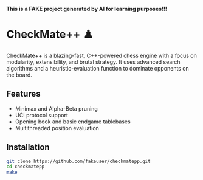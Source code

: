 **This is a FAKE project generated by AI for learning purposes!!!**

# CheckMate++ ♟️

CheckMate++ is a blazing-fast, C++-powered chess engine with a focus on modularity, extensibility, and brutal strategy. It uses advanced search algorithms and a heuristic-evaluation function to dominate opponents on the board.

## Features

- Minimax and Alpha-Beta pruning
- UCI protocol support
- Opening book and basic endgame tablebases
- Multithreaded position evaluation

## Installation

```bash
git clone https://github.com/fakeuser/checkmatepp.git
cd checkmatepp
make
```

